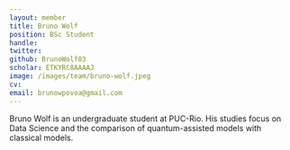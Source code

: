 ```yaml
---
layout: member
title: Bruno Wolf
position: BSc Student
handle: 
twitter: 
github: BrunoWolf03
scholar: ETKYRC8AAAAJ
image: /images/team/bruno-wolf.jpeg
cv: 
email: brunowpovoa@gmail.com
---
```



Bruno Wolf is an undergraduate student at PUC-Rio. His studies focus on Data Science and the comparison of quantum-assisted models with classical models.

